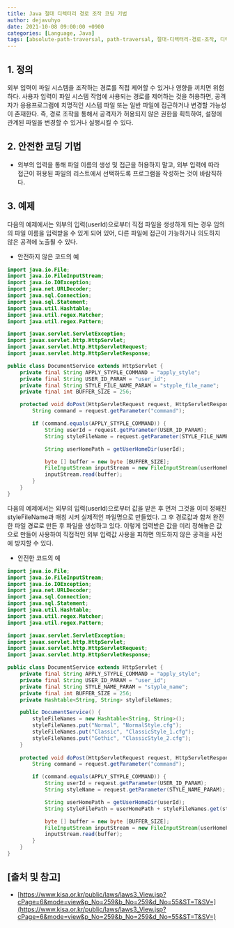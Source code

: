 ```yaml
---
title: Java 절대 디렉터리 경로 조작 코딩 기법
author: dejavuhyo
date: 2021-10-08 09:00:00 +0900
categories: [Language, Java]
tags: [absolute-path-traversal, path-traversal, 절대-디렉터리-경로-조작, 디렉터리-경로-조작]
---
```


## 1. 정의
외부 입력이 파일 시스템을 조작하는 경로를 직접 제어할 수 있거나 영향을 끼치면 위험하다. 사용자 입력이 파일 시스템 작업에 사용되는 경로를 제어하는 것을 허용하면, 공격자가 응용프로그램에 치명적인 시스템 파일 또는 일반 파일에 접근하거나 변경할 가능성이 존재한다. 즉, 경로 조작을 통해서 공격자가 허용되지 않은 권한을 획득하여, 설정에 관계된 파일을 변경할 수 있거나 실행시킬 수 있다.

## 2. 안전한 코딩 기법

* 외부의 입력을 통해 파일 이름의 생성 및 접근을 허용하지 말고, 외부 입력에 따라 접근이 허용된 파일의 리스트에서 선택하도록 프로그램을 작성하는 것이 바람직하다.

## 3. 예제
다음의 예제에서는 외부의 입력(userId)으로부터 직접 파일을 생성하게 되는 경우 임의의 파일 이름을 입력받을 수 있게 되어 있어, 다른 파일에 접근이 가능하거나 의도하지 않은 공격에 노출될 수 있다.

* 안전하지 않은 코드의 예

```java
import java.io.File;
import java.io.FileInputStream;
import java.io.IOException;
import java.net.URLDecoder;
import java.sql.Connection;
import java.sql.Statement;
import java.util.Hashtable;
import java.util.regex.Matcher;
import java.util.regex.Pattern;

import javax.servlet.ServletException;
import javax.servlet.http.HttpServlet;
import javax.servlet.http.HttpServletRequest;
import javax.servlet.http.HttpServletResponse;

public class DocumentService extends HttpServlet {
    private final String APPLY_STYPLE_COMMAND = "apply_style";
    private final String USER_ID_PARAM = "user_id";
    private final String STYLE_FILE_NAME_PARAM = "styple_file_name";
    private final int BUFFER_SIZE = 256;

    protected void doPost(HttpServletRequest request, HttpServletResponse response) throws ServletException, IOException {
        String command = request.getParameter("command");

        if (command.equals(APPLY_STYPLE_COMMAND)) {
            String userId = request.getParameter(USER_ID_PARAM);
            String styleFileName = request.getParameter(STYLE_FILE_NAME_PARAM);

            String userHomePath = getUserHomeDir(userId);

            byte [] buffer = new byte [BUFFER_SIZE];
            FileInputStream inputStream = new FileInputStream(userHomePath + styleFileName);
            inputStream.read(buffer);
        }
    }
}
```

다음의 예제에서는 외부의 입력(userId)으로부터 값을 받은 후 먼저 그것을 이미 정해진 styleFileName과 매칭 시켜 실제적인 파일명으로 만들었다. 그 후 경로값과 합쳐 완전한 파일 경로로 만든 후 파일을 생성하고 있다. 이렇게 입력받은 값을 미리 정해놓은 값으로 만들어 사용하여 직접적인 외부 입력값 사용을 피하면 의도하지 않은 공격을 사전에 방지할 수 있다.

* 안전한 코드의 예

```java
import java.io.File;
import java.io.FileInputStream;
import java.io.IOException;
import java.net.URLDecoder;
import java.sql.Connection;
import java.sql.Statement;
import java.util.Hashtable;
import java.util.regex.Matcher;
import java.util.regex.Pattern;

import javax.servlet.ServletException;
import javax.servlet.http.HttpServlet;
import javax.servlet.http.HttpServletRequest;
import javax.servlet.http.HttpServletResponse;

public class DocumentService extends HttpServlet {
    private final String APPLY_STYPLE_COMMAND = "apply_style";
    private final String USER_ID_PARAM = "user_id";
    private final String STYLE_NAME_PARAM = "styple_name";
    private final int BUFFER_SIZE = 256;
    private Hashtable<String, String> styleFileNames;

    public DocumentService() {
        styleFileNames = new Hashtable<String, String>();
        styleFileNames.put("Normal", "NormalStyle.cfg");
        styleFileNames.put("Classic", "ClassicStyle_1.cfg");
        styleFileNames.put("Gothic", "ClassicStyle_2.cfg");
    }
    
    protected void doPost(HttpServletRequest request, HttpServletResponse response) throws ServletException, IOException {
        String command = request.getParameter("command");

        if (command.equals(APPLY_STYPLE_COMMAND)) {
            String userId = request.getParameter(USER_ID_PARAM);
            String styleName = request.getParameter(STYLE_NAME_PARAM);

            String userHomePath = getUserHomeDir(userId);
            String styleFilePath = userHomePath + styleFileNames.get(styleName);

            byte [] buffer = new byte [BUFFER_SIZE];
            FileInputStream inputStream = new FileInputStream(userHomePath + styleName);
            inputStream.read(buffer);
        }
    }
}
```

## [출처 및 참고]
* [https://www.kisa.or.kr/public/laws/laws3_View.jsp?cPage=6&mode=view&p_No=259&b_No=259&d_No=55&ST=T&SV=](https://www.kisa.or.kr/public/laws/laws3_View.jsp?cPage=6&mode=view&p_No=259&b_No=259&d_No=55&ST=T&SV=)

